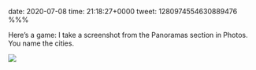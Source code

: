date: 2020-07-08
time: 21:18:27+0000
tweet: 1280974554630889476
%%%

Here’s a game: I take a screenshot from the Panoramas section in Photos. You name the cities.

![](Ecbvjn_WsAE7c9N.jpg)
